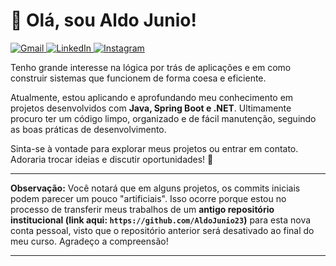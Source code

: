 # 👋 Olá, sou Aldo Junio!

<p align="left">
  <a href="mailto:aldojunio.dev@gmail.com" target="_blank">
    <img src="https://img.shields.io/badge/Gmail-D14836?style=for-the-badge&logo=gmail&logoColor=white" alt="Gmail"/>
  </a>
  <a href="https://www.linkedin.com/in/aldo-brand%C3%A3o-a4185a37a/" target="_blank">
    <img src="https://img.shields.io/badge/LinkedIn-0077B5?style=for-the-badge&logo=linkedin&logoColor=white" alt="LinkedIn"/>
  </a>
  <a href="https://instagram.com/aldoestima" target="_blank">
    <img src="https://img.shields.io/badge/Instagram-E4405F?style=for-the-badge&logo=instagram&logoColor=white" alt="Instagram"/>
  </a>
</p>

Tenho grande interesse na lógica por trás de aplicações e em como construir sistemas que funcionem de forma coesa e eficiente.

Atualmente, estou aplicando e aprofundando meu conhecimento em projetos desenvolvidos com **Java, Spring Boot e .NET**. Ultimamente procuro ter um código limpo, organizado e de fácil manutenção, seguindo as boas práticas de desenvolvimento.

Sinta-se à vontade para explorar meus projetos ou entrar em contato. Adoraria trocar ideias e discutir oportunidades! 🚀

---

**Observação:** Você notará que em alguns projetos, os commits iniciais podem parecer um pouco "artificiais". Isso ocorre porque estou no processo de transferir meus trabalhos de um **antigo repositório institucional (link aqui: `https://github.com/AldoJunio23`)** para esta nova conta pessoal, visto que o repositório anterior será desativado ao final do meu curso. Agradeço a compreensão!

---
